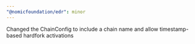 ```yaml
---
"@nomicfoundation/edr": minor
---
```


Changed the ChainConfig to include a chain name and allow timestamp-based hardfork activations

